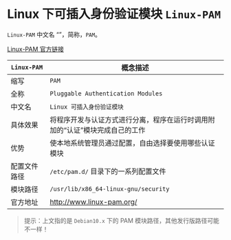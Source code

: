# Linux 下可插入身份验证模块 `Linux-PAM`

`Linux-PAM` 中文名 “”，简称，`PAM`。

[Linux-PAM 官方链接](http://www.linux-pam.org/)

| `Linux-PAM`  | 概念描述                                                                     |
| ------------ | ---------------------------------------------------------------------------- |
| 缩写         | `PAM`                                                                        |
| 全称         | `Pluggable Authentication Modules`                                           |
| 中文名       | `Linux 可插入身份验证模块`                                                   |
| 具体效果     | 将程序开发与认证方式进行分离，程序在运行时调用附加的“认证”模块完成自己的工作 |
| 优势         | 使本地系统管理员通过配置，自由选择要使用哪些认证模块                         |
| 配置文件路径 | `/etc/pam.d/` 目录下的一系列配置文件                                         |
| 模块路径     | `/usr/lib/x86_64-linux-gnu/security`                                         |
| 官方地址     | http://www.linux-pam.org/                                                    |

> 提示：上文指的是 `Debian10.x` 下的 PAM 模块路径，其他发行版路径可能不一样！
